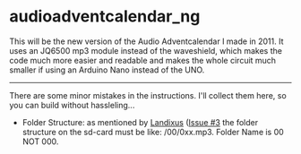 # audioadventcalendar_ng


This will be the new version of the Audio Adventcalendar I made in 2011. It uses an JQ6500 mp3 module instead of the waveshield, which makes the code much more easier and readable and makes the whole circuit much smaller if using an Arduino Nano instead of the UNO.


----

There are some minor mistakes in the instructions. I'll collect them here, so you can build without hassleling...


* Folder Structure:
  as mentioned by [Landixus](https://github.com/Landixus) ([Issue #3](https://github.com/mischk/audioadventcalendar_ng/issues/3) the folder structure on the sd-card must be like: /00/0xx.mp3.
  Folder Name is 00 NOT 000.
  
